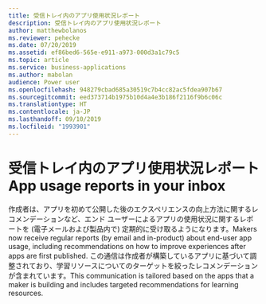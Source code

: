 ```yaml
---
title: 受信トレイ内のアプリ使用状況レポート
description: 受信トレイ内のアプリ使用状況レポート
author: matthewbolanos
ms.reviewer: pehecke
ms.date: 07/20/2019
ms.assetid: ef86bed6-565e-e911-a973-000d3a1c79c5
ms.topic: article
ms.service: business-applications
ms.author: mabolan
audience: Power user
ms.openlocfilehash: 948279cbad685a30519c7b4cc82ac5fdea907b67
ms.sourcegitcommit: eed373714b1975b10d4a4e3b186f2116f9b6c06c
ms.translationtype: HT
ms.contentlocale: ja-JP
ms.lasthandoff: 09/10/2019
ms.locfileid: "1993901"
---
```

# <a name="app-usage-reports-in-your-inbox"></a><span data-ttu-id="d1a7f-103">受信トレイ内のアプリ使用状況レポート</span><span class="sxs-lookup"><span data-stu-id="d1a7f-103">App usage reports in your inbox</span></span>



<span data-ttu-id="d1a7f-104">作成者は、アプリを初めて公開した後のエクスペリエンスの向上方法に関するレコメンデーションなど、エンド ユーザーによるアプリの使用状況に関するレポートを (電子メールおよび製品内で) 定期的に受け取るようになります。</span><span class="sxs-lookup"><span data-stu-id="d1a7f-104">Makers now receive regular reports (by email and in-product) about end-user app usage, including recommendations on how to improve experiences after apps are first published.</span></span> <span data-ttu-id="d1a7f-105">この通信は作成者が構築しているアプリに基づいて調整されており、学習リソースについてのターゲットを絞ったレコメンデーションが含まれています。</span><span class="sxs-lookup"><span data-stu-id="d1a7f-105">This communication is tailored based on the apps that a maker is building and includes targeted recommendations for learning resources.</span></span>
